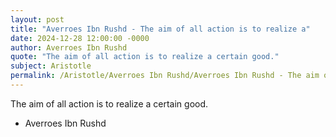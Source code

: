 ```yaml
---
layout: post
title: "Averroes Ibn Rushd - The aim of all action is to realize a"
date: 2024-12-28 12:00:00 -0000
author: Averroes Ibn Rushd
quote: "The aim of all action is to realize a certain good."
subject: Aristotle
permalink: /Aristotle/Averroes Ibn Rushd/Averroes Ibn Rushd - The aim of all action is to realize a
---
```


The aim of all action is to realize a certain good.

- Averroes Ibn Rushd

